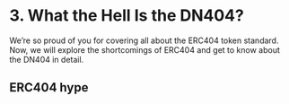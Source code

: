 # 3. What the Hell Is the DN404?

We’re so proud of you for covering all about the ERC404 token standard. Now, we will explore the shortcomings of ERC404 and get to know about the DN404 in detail.

## ERC404 hype